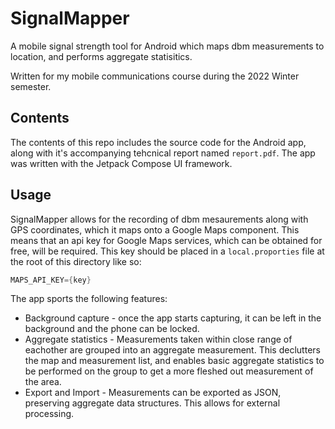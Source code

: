 # SignalMapper
A mobile signal strength tool for Android which maps dbm measurements to location, and performs aggregate statisitics.

Written for my mobile communications course during the 2022 Winter semester.

## Contents
The contents of this repo includes the source code for the Android app, along with it's accompanying tehcnical report named `report.pdf`. 
The app was written with the Jetpack Compose UI framework. 

## Usage
SignalMapper allows for the recording of dbm mesaurements along with GPS coordinates, which it maps onto a Google Maps component. 
This means that an api key for Google Maps services, which can be obtained for free, will be required. This key should be placed in a `local.proporties` file at the root 
of this directory like so:
``` groovy
MAPS_API_KEY={key}
```

The app sports the following features:
- Background capture - once the app starts capturing, it can be left in the background and the phone can be locked.
- Aggregate statistics - Measurements taken within close range of eachother are grouped into an aggregate measurement. This declutters the map and measurement list, and 
enables basic aggregate statistics to be performed on the group to get a more fleshed out measurement of the area. 
- Export and Import - Measurements can be exported as JSON, preserving aggregate data structures. This allows for external processing. 
